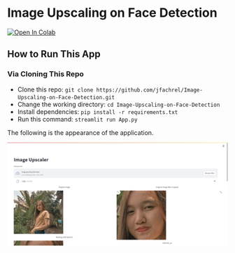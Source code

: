 # Image Upscaling on Face Detection

[![Open In Colab](https://colab.research.google.com/assets/colab-badge.svg)](https://colab.research.google.com/drive/1ycNuUieEq941P29Ubuy5B-HY7Qz4BPj1?usp=sharing)


## How to Run This App

### Via Cloning This Repo

- Clone this repo: `git clone https://github.com/jfachrel/Image-Upscaling-on-Face-Detection.git`
- Change the working directory: `cd Image-Upscaling-on-Face-Detection`
- Install dependencies: `pip install -r requirements.txt`
- Run this command: `streamlit run App.py`

The following is the appearance of the application.

<img src="https://github.com/jfachrel/Image-Upscaler-Using-Super-Resolution/blob/main/assets/App.PNG">
